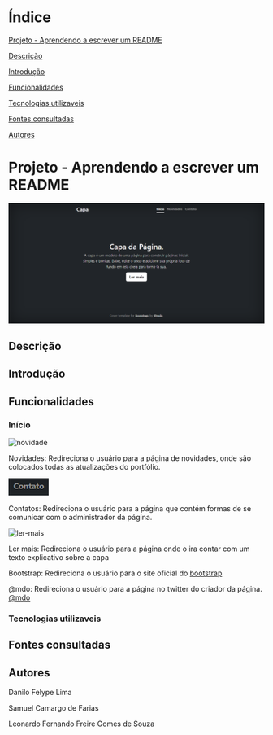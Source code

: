 # Índice

[Projeto - Aprendendo a escrever um README](#projeto---aprendendo-a-escrever-um-readme)

[Descrição](#descri%C3%A7%C3%A3o)

[Introdução](#introdu%C3%A7%C3%A3o)

[Funcionalidades](#funcionalidades)

[Tecnologias utilizaveis](#tecnologias-utilizaveis)

[Fontes consultadas](#fontes-consultadas)

[Autores](#autores)

# Projeto - Aprendendo a escrever um README

![image info](img/capa.png)

## Descrição

## Introdução

## Funcionalidades

### Início

![novidade](img/bot%C3%A3o%20novidade.png)

Novidades: Redireciona o usuário para a página de novidades, onde são colocados todas as atualizações do portfólio.

![contatos](img/bot%C3%A3o%20contato.png)

Contatos: Redireciona o usuário para a página que contém formas de se comunicar com o administrador da página.

![ler-mais](img/bot%C3%A3o%20ler%20mais.png)

Ler mais: Redireciona o usuário para a página onde o ira contar com um texto explicativo sobre a capa

Bootstrap: Redireciona o usuário para o site oficial do [bootstrap](https://getbootstrap.com/)

@mdo: Redireciona o usuário para a página no twitter do criador da página. [@mdo](https://twitter.com/mdo)

### Tecnologias utilizaveis

## Fontes consultadas 

## Autores

Danilo Felype Lima

Samuel Camargo de Farias

Leonardo Fernando Freire Gomes de Souza
